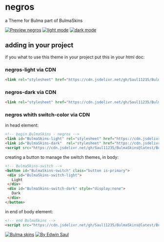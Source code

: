 
# negros            

a Theme for Bulma part of BulmaSkins             

[![ Preview negros ](https://img.shields.io/badge/-Preview_negros-red)](https://saul11235.github.io/BulmaSkins/view?skin=negros)
[![ light mode ](https://img.shields.io/badge/-light_mode-black)](https://saul11235.github.io/BulmaSkins/view?skin=negros&dark=false)
[![ dark mode ](https://img.shields.io/badge/-dark_mode-black)](https://saul11235.github.io/BulmaSkins/view?skin=negros&dark=true)

## adding in your project
if you what to use this theme in your project put this in your html doc:

### negros-light via CDN
```html
<link rel="stylesheet" href="https://cdn.jsdelivr.net/gh/Saul11235/BulmaSkins@latest/skins/negros.light.css">
```
### negros-dark via CDN
```html
<link rel="stylesheet" href="https://cdn.jsdelivr.net/gh/Saul11235/BulmaSkins@latest/skins/negros.dark.css">
```

### negros whith switch-color via CDN
in head element:
```html
<!-- begin BulmaSkins - negros -->
<link id="BulmaSkins-light" rel="stylesheet" href="https://cdn.jsdelivr.net/gh/Saul11235/BulmaSkins@latest/skins/negros.light.css">
<link id="BulmaSkins-dark"  rel="stylesheet" href="https://cdn.jsdelivr.net/gh/Saul11235/BulmaSkins@latest/skins/negros.dark.css">
<script src="https://cdn.jsdelivr.net/gh/Saul11235/BulmaSkins@latest/BulmaSkinsJs/first.js"></script>
```
creating a button to manage the switch themes, in body:            
```html
<!-- BulmaSkins-switch -->
<button id="BulmaSkins-switch" class="button is-primary">
 <div id="BulmaSkins-switch-light">
   Light
 </div>
 <div id="BulmaSkins-switch-dark" style="display:none">
   Dark
 </div>
</button>
```
in end of body element:            
```html
<!-- end BulmaSkins -->
<script src="https://cdn.jsdelivr.net/gh/Saul11235/BulmaSkins@latest/BulmaSkinsJs/last.js"></script>
```



[![Bulma skins](https://img.shields.io/badge/-Bulma_skins-blue)](https://saul11235.github.io/BulmaSkins/)
[![By Edwin Saul](https://img.shields.io/badge/-By_Edwin_Saul-black)](https://edwinsaul.com)
            